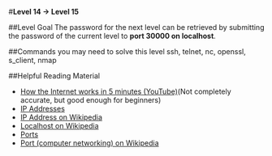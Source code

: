 #**Level 14 → Level 15**

##Level Goal
The password for the next level can be retrieved by submitting the password of the current level to **port 30000 on localhost**.

##Commands you may need to solve this level
ssh, telnet, nc, openssl, s_client, nmap

##Helpful Reading Material
* [How the Internet works in 5 minutes (YouTube)](https://www.youtube.com/watch?v=7_LPdttKXPc)(Not completely accurate, but good enough for beginners)
* [IP Addresses](http://computer.howstuffworks.com/web-server5.htm)
* [IP Address on Wikipedia](https://en.wikipedia.org/wiki/IP_address)
* [Localhost on Wikipedia](https://en.wikipedia.org/wiki/Localhost)
* [Ports](http://computer.howstuffworks.com/web-server8.htm)
* [Port (computer networking) on Wikipedia](https://en.wikipedia.org/wiki/Port_(computer_networking))

